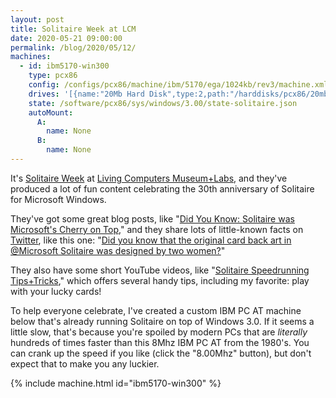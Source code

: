```yaml
---
layout: post
title: Solitaire Week at LCM
date: 2020-05-21 09:00:00
permalink: /blog/2020/05/12/
machines:
  - id: ibm5170-win300
    type: pcx86
    config: /configs/pcx86/machine/ibm/5170/ega/1024kb/rev3/machine.xml
    drives: '[{name:"20Mb Hard Disk",type:2,path:"/harddisks/pcx86/20mb/PCDOS320-WIN300-EGA.json"}]'
    state: /software/pcx86/sys/windows/3.00/state-solitaire.json
    autoMount:
      A:
        name: None
      B:
        name: None
---
```


It's [Solitaire Week](https://livingcomputers.org/Exhibits-Events/Events/MS-Solitaire-s-30th-Anniversary.aspx) at
[Living Computers Museum+Labs](https://livingcomputers.org), and they've produced a lot of fun content celebrating the 30th
anniversary of Solitaire for Microsoft Windows.

They've got some great blog posts, like "[Did You Know: Solitaire was Microsoft's Cherry on Top](https://livingcomputers.org/Blog/MS@45-Did-You-Know-Solitaire-was-Microsoft-s-cherr.aspx),"
and they share lots of little-known facts on [Twitter](https://twitter.com/LivingComputers), like this one:
"[Did you know that the original card back art in @Microsoft Solitaire was designed by two women?](https://twitter.com/LivingComputers/status/1262526134836748288)"

They also have some short YouTube videos, like "[Solitaire Speedrunning Tips+Tricks](https://www.youtube.com/watch?v=AXdtMYrTbYs),"
which offers several handy tips, including my favorite: play with your lucky cards!

To help everyone celebrate, I've created a custom IBM PC AT machine below that's already running Solitaire on top of Windows 3.0.
If it seems a little slow, that's because you're spoiled by modern PCs that are *literally* hundreds of times faster than this 8Mhz
IBM PC AT from the 1980's.  You can crank up the speed if you like (click the "8.00Mhz" button), but don't
expect that to make you any luckier.

{% include machine.html id="ibm5170-win300" %}
